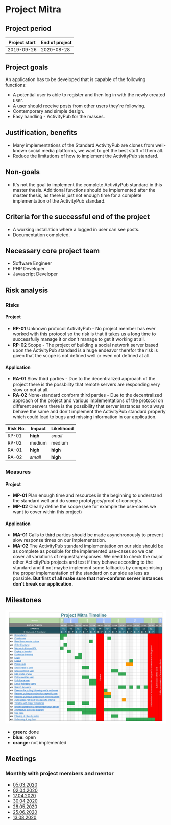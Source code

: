 # Project Mitra

## Project period

| Project start | End of project |
| ------------- | -------------- |
| 2019-09-26    | 2020-08-28     |

## Project goals

An application has to be developed that is capable of the following functions:

- A potential user is able to register and then log in with the newly created user.
- A user should receive posts from other users they're following.
- Contemporary and simple design.
- Easy handling - ActivityPub for the masses.

## Justification, benefits

- Many implementations of the Standard ActivityPub are clones from well-known social media platforms, we want to get the best stuff of them all.
- Reduce the limitations of how to implement the ActivityPub standard.

## Non-goals

- It's not the goal to implement the complete ActivityPub standard in this master thesis. Additional functions should be implemented after the master thesis, as there is just not enough time for a complete implementation of the ActivityPub standard.

## Criteria for the successful end of the project

- A working installation where a logged in user can see posts.
- Documentation completed.

## Necessary core project team

- Software Engineer
- PHP Developer
- Javascript Developer

## Risk analysis

### Risks

#### Project

- **RP-01** Unknown protocol ActivityPub - No project member has ever worked with this protocol so the risk is that it takes us a long time to successfully manage it or don't manage to get it working at all.
- **RP-02** Scope - The project of building a social network server based upon the ActivityPub standard is a huge endeavor therefor the risk is given that the scope is not defined well or even not defined at all.

#### Application

- **RA-01** Slow third parties - Due to the decentralized approach of the project there is the possbility that remote servers are responding very slow or not at all.
- **RA-02** None-standard conform third parties - Due to the decentralized approach of the project and various implementations of the protocol on different servers there is the possibility that server instances not always behave the same and don't implement the ActivityPub standard properly which could lead to bugs and missing information in our application.

| Risk No. | Impact   | Likelihood |
| -------- | -------- | ---------- |
| RP-01    | **high** | _small_    |
| RP-02    | medium   | medium     |
| RA-01    | **high** | **high**   |
| RA-02    | _small_  | **high**   |

### Measures

#### Project

- **MP-01** Plan enough time and resources in the beginning to understand the standard well and do some prototypes/proof of concepts.
- **MP-02** Clearly define the scope (see for example the use-cases we want to cover within this project)

#### Application

- **MA-01** Calls to third parties should be made asynchronously to prevent slow response times on our implementation.
- **MA-02** The ActivityPub standard implementation on our side should be as complete as possible for the implemented use-cases so we can cover all variations of requests/responses. We need to check the major other ActicityPub projects and test if they behave according to the standard and if not maybe implement some fallbacks by compromising the proper implementation of the standard on our side as less as possible. **But first of all make sure that non-conform server instances don't break our application.**

## Milestones

![Timeline Gantchart](./stuff/project-mitra-timeline.jpg)

- **green:** done
- **blue:** open
- **orange:** not implemented

## Meetings

### Monthly with project members and mentor

- [05.03.2020](./minutes/2020-03-05.md)
- [02.04.2020](./minutes/2020-04-02.md)
- [17.04.2020](./minutes/2020-04-17.md)
- [30.04.2020](./minutes/2020-04-30.md)
- [28.05.2020](./minutes/2020-05-28.md)
- [25.06.2020](./minutes/2020-06-25.md)
- [13.08.2020](./minutes/2020-08-13.md)
